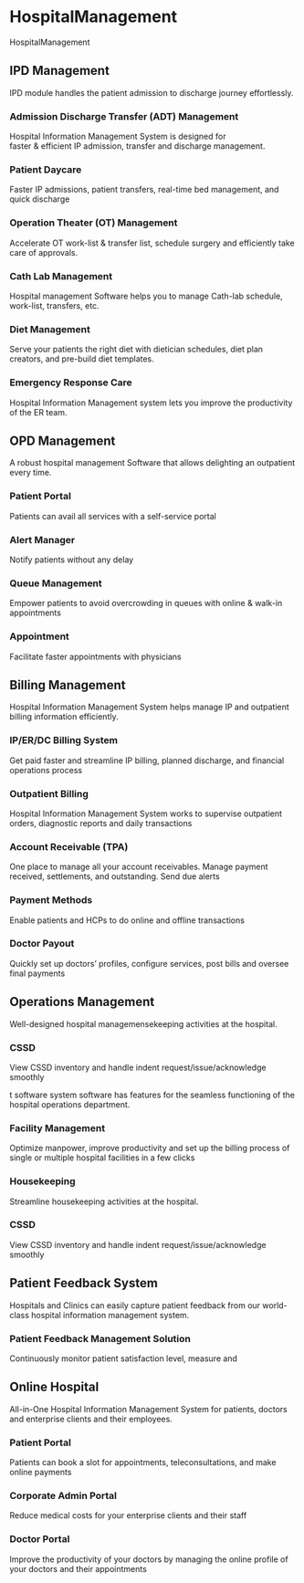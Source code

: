 # HospitalManagement
HospitalManagement

<h2>IPD Management</h2>
<p>IPD module handles the patient admission to discharge journey effortlessly.</p>

<h3>Admission Discharge Transfer (ADT) Management</h3>
<p>Hospital Information Management System</a> is designed for<br>faster &amp; efficient IP admission, transfer and discharge management.</p>
<h3 >Patient Daycare</h3>
<p >Faster IP admissions, patient transfers, real-time bed management, and quick discharge</p>
<h3>Operation Theater (OT) Management</h3>
<p >Accelerate OT work-list &amp; transfer list, schedule surgery and efficiently take care of approvals.</p>


<h3>Cath Lab Management</h3>
<p>Hospital management Software helps you to manage Cath-lab schedule, work-list, transfers, etc.</p>
<h3>Diet Management</h3>
<p>Serve your patients the right diet with dietician schedules, diet plan creators, and pre-build diet templates.</p>
<h3>Emergency Response Care</h3>
<p>Hospital Information Management system lets you improve the productivity of the ER team.</p>


<h2>OPD Management</h2>
<p>A robust hospital management Software that allows delighting an outpatient every time.</p>
<h3>Patient Portal</h3>
<p>Patients can avail all services with a self-service portal</p>
<h3>Alert Manager</h3>
<p>Notify patients without any delay</p>
<h3>Queue Management</h3>
<p>Empower patients to avoid overcrowding in queues with online &amp; walk-in appointments</p>
<h3>Appointment</h3>
<p>Facilitate faster appointments with physicians</p>

<h2>Billing Management</h2>
<p>Hospital Information Management System helps manage IP and outpatient billing information efficiently.</p>
<h3>IP/ER/DC Billing System</h3>
<p >Get paid faster and streamline IP billing, planned discharge, and financial operations process</p>
<h3 >Outpatient Billing</h3>
<p >Hospital Information Management System works to supervise outpatient orders, diagnostic reports and daily transactions</p>
<h3>Account Receivable (TPA)</h3>
<p >One place to manage all your account receivables. Manage payment received, settlements, and outstanding. Send due alerts</p>


<h3 >Payment Methods</h3>
<p >Enable patients and HCPs to do online and offline transactions</p>
<h3>Doctor Payout</h3>
<p >Quickly set up doctors’ profiles, configure services, post bills and oversee final payments</p>

<h2 >Operations Management</h2>
<p>Well-designed hospital managemensekeeping activities at the hospital.</p>
<h3 >CSSD</h3>
<p >View CSSD inventory and handle indent request/issue/acknowledge smoothly</p>t software system software has features for the seamless functioning of the hospital operations department.</p>
<h3 >Facility Management</h3>
<p >Optimize manpower, improve productivity and set up the billing process of single or multiple hospital facilities in a few clicks</p>
<h3 >Housekeeping</h3>
<p >Streamline housekeeping activities at the hospital.</p>
<h3 >CSSD</h3>
<p >View CSSD inventory and handle indent request/issue/acknowledge smoothly</p>


<h2 >Patient Feedback System</h2>
<p >Hospitals and Clinics can easily capture patient feedback from our world-class hospital information management system.</p>
<h3 >Patient Feedback Management Solution</h3>
<p >Continuously monitor patient satisfaction level, measure and<br>

<h2 >Online Hospital</h2>
<p >All-in-One Hospital Information Management System for patients, doctors and enterprise clients and their employees.</p>
<h3 >Patient Portal</h3>
<p >Patients can book a slot for appointments, teleconsultations, and make online payments</p>
<h3>Corporate Admin Portal</h3>
<p >Reduce medical costs for your enterprise clients and their staff</p>
<h3 >Doctor Portal</h3>
<p>Improve the productivity of your doctors by managing the online profile of your doctors and their appointments</p>
</div></div>
